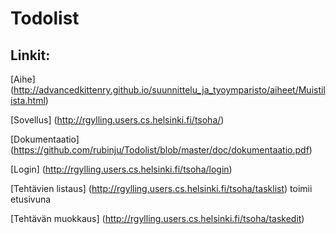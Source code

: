 # Todolist
 
## Linkit:
[Aihe] (http://advancedkittenry.github.io/suunnittelu_ja_tyoymparisto/aiheet/Muistilista.html)

[Sovellus] (http://rgylling.users.cs.helsinki.fi/tsoha/)

[Dokumentaatio] (https://github.com/rubinju/Todolist/blob/master/doc/dokumentaatio.pdf)

[Login] (http://rgylling.users.cs.helsinki.fi/tsoha/login)

[Tehtävien listaus] (http://rgylling.users.cs.helsinki.fi/tsoha/tasklist) toimii etusivuna

[Tehtävän muokkaus] (http://rgylling.users.cs.helsinki.fi/tsoha/taskedit) 
